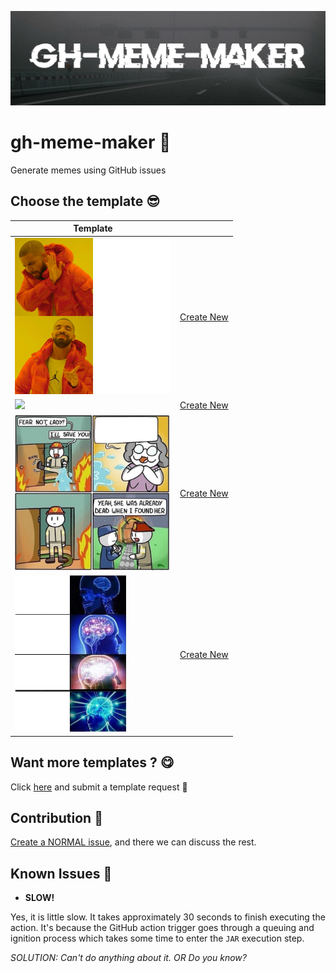 ![](cover.jpeg)

# gh-meme-maker 🤡

Generate memes using GitHub issues

## Choose the template 😎

| Template                                                                                                               	|                                                                                                                                                               	|
|------------------------------------------------------------------------------------------------------------------------	|---------------------------------------------------------------------------------------------------------------------------------------------------------------	|
| <img src="https://raw.githubusercontent.com/theapache64/gh-meme-maker/master/template_images/drake.jpg" height="250"/> 	| [Create New](https://github.com/theapache64/gh-meme-maker/issues/new?assignees=theapache64-bot&labels=drake-meme%2C+meme&template=drake-meme.md&title=Drake+Meme) 	|
| <img src="https://raw.githubusercontent.com/theapache64/gh-meme-maker/master/template_images/mask.jpg" height="250"/> 	| [Create New](https://github.com/theapache64/gh-meme-maker/issues/new?assignees=theapache64-bot&labels=mask-meme%2C+meme&template=mask-meme.md&title=Mask+Meme) 	|
| <img src="https://raw.githubusercontent.com/theapache64/gh-meme-maker/master/template_images/fireman_burns.jpg" height="250"/> 	| [Create New](https://github.com/theapache64/gh-meme-maker/issues/new?assignees=theapache64-bot&labels=fireman-burns-meme%2C+meme&template=fireman-burns-meme.md&title=Fireman+Burns+Meme) 	|
| <img src="https://raw.githubusercontent.com/theapache64/gh-meme-maker/master/template_images/expanding_brain.jpg" height="250"/> 	| [Create New](https://github.com/theapache64/gh-meme-maker/issues/new?assignees=theapache64-bot&labels=expanding-brain-meme%2C+meme&template=expanding-brain-meme.md&title=Expanding+Brain+Meme) 	|

## Want more templates ? 😋

Click [here](https://github.com/theapache64/gh-meme-maker/issues/new?labels=template-request) and submit a template request 🤗

## Contribution 🤲

[Create a NORMAL issue](https://github.com/theapache64/gh-meme-maker/issues/new), and there we can discuss the rest. 

## Known Issues 🐞

- **SLOW!**

Yes, it is little slow. It takes approximately 30 seconds to finish executing the action.
It's because the GitHub action trigger goes through a queuing and ignition process which takes some time to enter the `JAR` execution step. 

*SOLUTION: Can't do anything about it. OR Do you know?*